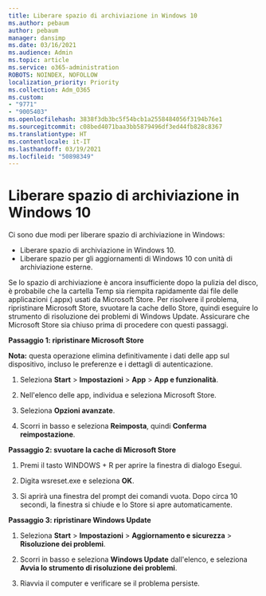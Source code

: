 ```yaml
---
title: Liberare spazio di archiviazione in Windows 10
ms.author: pebaum
author: pebaum
manager: dansimp
ms.date: 03/16/2021
ms.audience: Admin
ms.topic: article
ms.service: o365-administration
ROBOTS: NOINDEX, NOFOLLOW
localization_priority: Priority
ms.collection: Adm_O365
ms.custom:
- "9771"
- "9005403"
ms.openlocfilehash: 3838f3db3bc5f54bcb1a2558484056f3194b76e1
ms.sourcegitcommit: c08bed4071baa3bb5879496df3ed44fb828c8367
ms.translationtype: HT
ms.contentlocale: it-IT
ms.lasthandoff: 03/19/2021
ms.locfileid: "50898349"
---
```

# <a name="free-up-drive-space-in-windows-10"></a>Liberare spazio di archiviazione in Windows 10

Ci sono due modi per liberare spazio di archiviazione in Windows:

- Liberare spazio di archiviazione in Windows 10.
- Liberare spazio per gli aggiornamenti di Windows 10 con unità di archiviazione esterne. 

Se lo spazio di archiviazione è ancora insufficiente dopo la pulizia del disco, è probabile che la cartella Temp sia riempita rapidamente dai file delle applicazioni (.appx) usati da Microsoft Store. Per risolvere il problema, ripristinare Microsoft Store, svuotare la cache dello Store, quindi eseguire lo strumento di risoluzione dei problemi di Windows Update. Assicurare che Microsoft Store sia chiuso prima di procedere con questi passaggi.

**Passaggio 1: ripristinare Microsoft Store**

**Nota:** questa operazione elimina definitivamente i dati delle app sul dispositivo, incluso le preferenze e i dettagli di autenticazione.

1. Seleziona **Start** > **Impostazioni** > **App** > **App e funzionalità**.

1. Nell'elenco delle app, individua e seleziona Microsoft Store.

1. Seleziona **Opzioni avanzate**.

1. Scorri in basso e seleziona **Reimposta**, quindi **Conferma reimpostazione**.

**Passaggio 2: svuotare la cache di Microsoft Store**

1. Premi il tasto WINDOWS + R per aprire la finestra di dialogo Esegui.

1. Digita wsreset.exe e seleziona **OK**.

1. Si aprirà una finestra del prompt dei comandi vuota. Dopo circa 10 secondi, la finestra si chiude e lo Store si apre automaticamente.

**Passaggio 3: ripristinare Windows Update**

1. Seleziona **Start** > **Impostazioni** > **Aggiornamento e sicurezza** > **Risoluzione dei problemi**.

1. Scorri in basso e seleziona **Windows Update** dall'elenco, e seleziona **Avvia lo strumento di risoluzione dei problemi**.

1. Riavvia il computer e verificare se il problema persiste.

